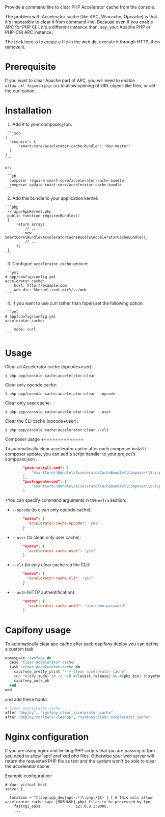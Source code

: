 Provide a command line to clear PHP Accelerator cache from the console.

The problem with Accelerator cache (like APC, Wincache, Opcache) is that it's impossible to clear it from command line.
Because even if you enable APC for PHP CLI, it's a different instance than,
say, your Apache PHP or PHP-CGI APC instance.

The trick here is to create a file in the web dir, execute it through HTTP,
then remove it.

Prerequisite
============

If you want to clear Apache part of APC, you will need to enable `allow_url_fopen` in `php.ini` to allow opening of URL
object-like files, or set the curl option.



Installation
============

  1. Add it to your composer.json:

    ```json
    {
      "require": {
          "smart-core/accelerator-cache-bundle": "dev-master"
      }
    }
    ```

    or:

    ```sh
      composer require smart-core/accelerator-cache-bundle
      composer update smart-core/accelerator-cache-bundle
    ```

  2. Add this bundle to your application kernel:

    ```php
     // app/AppKernel.php
     public function registerBundles()
     {
         return array(
             // ...
             new SmartCore\Bundle\AcceleratorCacheBundle\AcceleratorCacheBundle(),
             // ...
         );
     }
    ```

  3. Configure `accelerator_cache` service:

    ```yml
    # app/config/config.yml
    accelerator_cache:
        host: http://example.com
        web_dir: %kernel.root_dir%/../web
    ```

  4. If you want to use curl rather than fopen set the following option:

    ```yml
    # app/config/config.yml
    accelerator_cache:
        ...
        mode: curl
    ```

Usage
=====

Clear all Accelerator cache (opcode+user):

    $ php app/console cache:accelerator:clear

Clear only opcode cache:

    $ php app/console cache:accelerator:clear --opcode

Clear only user cache:

    $ php app/console cache:accelerator:clear --user

Clear the CLI cache (opcode+user):

    $ php app/console cache:accelerator:clear --cli


Composer usage
+==============

To automatically clear accelerator cache after each composer install / composer update, you can add a script handler to your project's composer.json :

```json
        "post-install-cmd": [
            "SmartCore\\Bundle\\AcceleratorCacheBundle\\Composer\\ScriptHandler::clearCache"
        ],
        "post-update-cmd": [
            "SmartCore\\Bundle\\AcceleratorCacheBundle\\Composer\\ScriptHandler::clearCache"
        ]
```

+You can specify command arguments in the `extra` section:

- `--opcode` (to clean only opcode cache):

```json
        "extra": {
          "accelerator-cache-opcode": "yes"
        }
```

- `--user` (to clean only user cache):

```json
        "extra": {
          "accelerator-cache-user": "yes"
        }
```

- `--cli` (to only clear cache via the CLI):

```json
        "extra": {
          "accelerator-cache-cli": "yes"
        }
```

- `--auth` (HTTP authentification):

```json
        "extra": {
          "accelerator-cache-auth": "username:password"
        }
```


Capifony usage
==============

To automatically clear apc cache after each capifony deploy you can define a custom task

```ruby
namespace :symfony do
  desc "Clear accelerator cache"
  task :clear_accelerator_cache do
    capifony_pretty_print "--> Clear accelerator cache"
    run "#{try_sudo} sh -c 'cd #{latest_release} && #{php_bin} #{symfony_console} cache:accelerator:clear #{console_options}'"
    capifony_puts_ok
  end
end
```

and add these hooks

```ruby
# clear accelerator cache
after "deploy", "symfony:clear_accelerator_cache"
after "deploy:rollback:cleanup", "symfony:clear_accelerator_cache"
```

Nginx configuration
===================

If you are using nginx and limiting PHP scripts that you are passing to fpm you need to allow 'apc' prefixed php files. Otherwise your web server will return the requested PHP file as text and the system won't be able to clear the accelerator cache.

Example configuration:
```
# Your virtual host
server {
  ...
  location ~ ^/(app|app_dev|apc-.*)\.php(/|$) { { # This will allow accelerator cache (apc-{MD5HASH}.php) files to be processed by fpm
    fastcgi_pass                127.0.0.1:9000;
    ...
``` 
